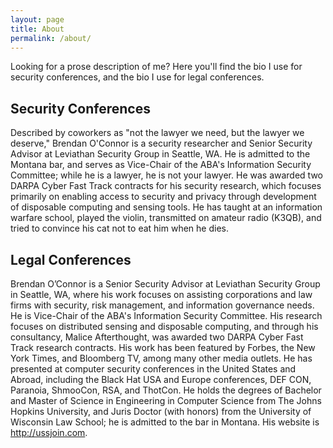 ```yaml
---
layout: page
title: About
permalink: /about/
---
```


Looking for a prose description of me? Here you'll find the bio I use for security conferences, and the bio I use for legal conferences.

<h2>Security Conferences</h2>

Described by coworkers as "not the lawyer we need, but the lawyer we deserve," Brendan O'Connor is a security researcher and Senior Security Advisor at Leviathan Security Group in Seattle, WA. He is admitted to the Montana bar, and serves as Vice-Chair of the ABA's Information Security Committee; while he is a lawyer, he is not your lawyer. He was awarded two DARPA Cyber Fast Track contracts for his security research, which focuses primarily on enabling access to security and privacy through development of disposable computing and sensing tools. He has taught at an information warfare school, played the violin, transmitted on amateur radio (K3QB), and tried to convince his cat not to eat him when he dies.

<h2>Legal Conferences</h2>

Brendan O’Connor is a Senior Security Advisor at Leviathan Security Group in Seattle, WA, where his work focuses on assisting corporations and law firms with security, risk management, and information governance needs. He is Vice-Chair of the ABA's Information Security Committee. His research focuses on distributed sensing and disposable computing, and through his consultancy, Malice Afterthought, was awarded two DARPA Cyber Fast Track research contracts. His work has been featured by Forbes, the New York Times, and Bloomberg TV, among many other media outlets. He has presented at computer security conferences in the United States and Abroad, including the Black Hat USA and Europe conferences, DEF CON, Paranoia, ShmooCon, RSA, and ThotCon. He holds the degrees of Bachelor and Master of Science in Engineering in Computer Science from The Johns Hopkins University, and Juris Doctor (with honors) from the University of Wisconsin Law School; he is admitted to the bar in Montana. His website is <http://ussjoin.com>.


